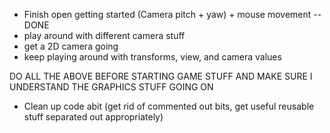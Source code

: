- Finish open getting started (Camera pitch + yaw) + mouse movement -- DONE
- play around with different camera stuff
- get a 2D camera going
- keep playing around with transforms, view, and camera values

DO ALL THE ABOVE BEFORE STARTING GAME STUFF AND MAKE SURE I UNDERSTAND THE GRAPHICS STUFF GOING ON

- Clean up code abit (get rid of commented out bits, get useful reusable stuff separated out appropriately) 
